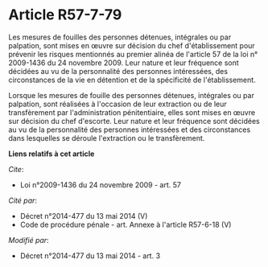 # Article R57-7-79

Les mesures de fouilles des personnes détenues, intégrales ou par palpation, sont mises en œuvre sur décision du chef
d'établissement pour prévenir les risques mentionnés au premier alinéa de l'article 57 de la loi n° 2009-1436 du 24 novembre
2009. Leur nature et leur fréquence sont décidées au vu de la personnalité des personnes intéressées, des circonstances de la
vie en détention et de la spécificité de l'établissement.

Lorsque les mesures de fouille des personnes détenues, intégrales ou par palpation, sont réalisées à l'occasion de leur
extraction ou de leur transfèrement par l'administration pénitentiaire, elles sont mises en œuvre sur décision du chef
d'escorte. Leur nature et leur fréquence sont décidées au vu de la personnalité des personnes intéressées et des
circonstances dans lesquelles se déroule l'extraction ou le transfèrement.

**Liens relatifs à cet article**

_Cite_:

  - Loi n°2009-1436 du 24 novembre 2009 - art. 57

_Cité par_:

  - Décret n°2014-477 du 13 mai 2014 (V)
  - Code de procédure pénale - art. Annexe à l'article R57-6-18 (V)

_Modifié par_:

  - Décret n°2014-477 du 13 mai 2014 - art. 3
